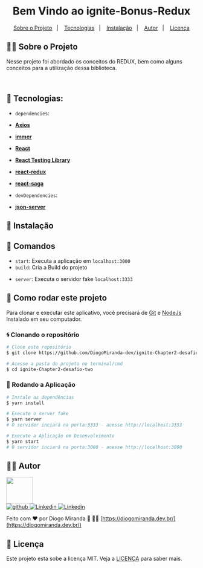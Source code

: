 <!-- <h1 align="center">
🚧 ignite-Bonus-Redux | Em Construção 🚧
</h1> -->

<h1 align="center">
  Bem Vindo ao ignite-Bonus-Redux
</h1>

<p align="center">
  <a href="#page_facing_up-sobre-o-projeto">Sobre o Projeto</a>&nbsp;&nbsp;&nbsp;|&nbsp;&nbsp;&nbsp;
<!--   <a href="#computer-demo">Demo</a>&nbsp;&nbsp;&nbsp;|&nbsp;&nbsp;&nbsp; -->
<!--   <a href="#art-layout">Layout</a>&nbsp;&nbsp;&nbsp;|&nbsp;&nbsp;&nbsp; -->
  <a href="#hammer-Tecnologias">Tecnologias</a>&nbsp;&nbsp;&nbsp;|&nbsp;&nbsp;&nbsp;
  <a href="#blue_book-instalação">Instalação</a>&nbsp;&nbsp;&nbsp;|&nbsp;&nbsp;&nbsp;
  <a href="#astronaut-Autor">Autor</a>&nbsp;&nbsp;&nbsp;|&nbsp;&nbsp;&nbsp;
  <a href="#memo-Licença">Licença</a>
</p>

<!-- ## :information_source: O que é Next Level Week?

O [NLW](https://nextlevelweek.com/inscricao/1) é uma semana prática com muito código, desafios, network e com um único objetivo: levá-lo ao próximo nível.
Através do método da [Rocketseat](https://nextlevelweek.com/inscricao/1), você aprenderá novas ferramentas, tecnologias e descobrirá hacks que irão impulsionar sua carreira.
Um evento online e totalmente gratuito que o ajudará a dar o próximo passo na sua evolução como desenvolvedor.
 -->

## :page_facing_up:🚀 Sobre o Projeto
Nesse projeto foi abordado os conceitos do REDUX, bem como alguns conceitos para a utilização dessa biblioteca.

<!-- ## :computer: Demo -->


<!-- ## :art: Layout
Design feito por [Tiago Luchtenberg](https://www.instagram.com/tiagoluchtenberg/)
 -->
<!-- ### Web -->
<!-- <h4 align="center">
  <img alt="ExampleWeb" title="ExampleWeb" src=".github/readme/moveit.gif" width="700px" />
</h4> -->

<!-- #### Theme Dark -->

<!-- <h4 align="center">
  <img alt="home-dark" title="home-dark" src=".github/readme/home-dark.png" width="400px" />
  <img alt="dashboard-dark" title="dashboard-dark" src=".github/readme/dashboard-dark.png" width="400px" />
  <img alt="challenges-dark" title="challenges-dark" src=".github/readme/challenges-dark.png" width="400px" />
  <img alt="challenges-completed-dark" title="challenges-completed-dark" src=".github/readme/challenges-completed-dark.png" width="400px" />
  <img alt="leaderboard" title="leaderboard" src=".github/readme/leaderboard-dark.png" width="400px" />
</h4> -->

<!-- #### Theme Light -->

<!-- <h4 align="center">
  <img alt="home-light" title="home-light" src=".github/readme/home-light.png" width="400px" />
  <img alt="dashboard-light" title="dashboard-light" src=".github/readme/dashboard-light.png" width="400px" />
  <img alt="challenges-light" title="challenges-light" src=".github/readme/challenges-light.png" width="400px" />
  <img alt="challenges-completed-light" title="challenges-completed-light" src=".github/readme/challenges-completed-light.png" width="400px" />
  <img alt="leaderboard" title="leaderboard" src=".github/readme/leaderboard-light.png" width="400px" />
</h4> -->
<!-- ### Mobile -->
<!-- 
<h4 align="center">
  <img alt="ExampleMobile" title="ExampleMobile" src=".github/readme/mobile.gif" width="200px" />
  <img alt="ExampleMobile" title="ExampleMobile" src=".github/readme/mobile-dark.jpeg" width="200px" />
  <img alt="ExampleMobile" title="ExampleMobile" src=".github/readme/mobile-light.jpeg" width="200px" />
  <!-- <img alt="ExampleMobile" title="ExampleMobile" src=".github/app-detail.jpg" width="200px" /> -->
<!-- </h4> -->

<br/>

<!-- ## :tada: Melhorias na Aplicação

    -Adicionado api serverless na aplicação;
    -Adicionado autenticação com github via Auth0;
    -Adicionado Firebase para efetuar autenticação;
    -Adicionado mongodb para salvar informações;
    -Adicionado pagina de Leaderboard na aplicação;
    -Adicionado theme dark na aplicação;
    -Adicionado save theme no localStorage;
    -Adicionado Switch para alterar os themes;
    -Adicionado Toast como notificação;
    -Adicionado Test com Jest;
    -Adicionado storybook para os component;
    -Adicionado opção de PWA na aplicação;
    -Adicionado Ícones para representar os botões;
    -Adicionado uma SideBar
    -Adicionado component para SEO;
    -Efetuado diversos ajustes no designer da aplicação;
    -Efetuado ajustes para o mobile e PWA;

## 🎖 Milestone

    -Melhorar a SSR da aplicação
    -Ajustar autenticação no Mobile
    -Ajustar designer do app para Mobile
    -Adicionar compartilhar com Redes Sociais
    -Concluir os testes
    -Ajustes no Storybook -->

## :hammer: Tecnologias:

- `dependencies`:
- **[Axios](https://github.com/axios/axios)**
- **[immer](https://immerjs.github.io/immer/)**
- **[React](https://pt-br.reactjs.org/docs/create-a-new-react-app.html)**
- **[React Testing Library](https://testing-library.com/docs/react-testing-library/intro)**
- **[react-redux](https://react-redux.js.org/)**
- **[react-saga](https://github.com/redux-saga/redux-saga)**

- `devDependencies`:
- **[json-server](https://github.com/typicode/json-server)**

<!-- 
- **[react-icons](https://react-icons.github.io/react-icons/)**
- **[react-modal](https://github.com/reactjs/react-modal)**
- **[Styled Components](https://styled-components.com/)**
- **[TypeScript](https://www.typescriptlang.org/)**
- **[Polished](https://polished.js.org/)**
- **[NextJS](https://nextjs.org/)**
- **[react-toastify](https://github.com/fkhadra/react-toastify)**
- **[miragejs](https://miragejs.com/)**
- **[Firebase](https://firebase.google.com/?hl=pt-br)**
- **[Mongodb](https://www.mongodb.com/)**
- **[Jest](https://jestjs.io/)**
- **[Storybook](https://storybook.js.org/)**
- **[Eslint](https://eslint.org/)**
- **[Prettier](https://prettier.io/)**
- **[Husky](https://github.com/typicode/husky)**
- **[PlopJS](https://plopjs.com/)**
- **[Styled-Icons](https://styled-icons.js.org/)**
 -->

## :blue_book: Instalação
## 🔎 Comandos

- `start`: Executa a aplicação em `localhost:3000`
- `build`: Cria a Build do projeto
<!-- - `test`: Executa **Jest** para testar todos os componentes e páginas
- `eject`: Executa **Jest** em watch mode -->
- `server`: Executa o servidor fake `localhost:3333`

## 🚀 Como rodar este projeto

Para clonar e executar este aplicativo, você precisará de [Git](https://git-scm.com) e [NodeJs](https://nodejs.org/en/) Instalado em seu computador.

### 🌀 Clonando o repositório

```bash
# Clone este repositório
$ git clone https://github.com/DiogoMiranda-dev/ignite-Chapter2-desafio-two.git

# Acesse a pasta do projeto no terminal/cmd
$ cd ignite-Chapter2-desafio-two
```

### 🎲 Rodando a Aplicação

```bash
# Instale as dependências
$ yarn install

# Execute o server fake
$ yarn server
# O servidor inciará na porta:3333 - acesse http://localhost:3333

# Execute a Aplicação em Desenvolvimento
$ yarn start
# O servidor inciará na porta:3000 - acesse http://localhost:3000

```
<!-- 
### 💾 Comandos Úteis

```bash
#Rodar os testes
$ yarn test
``` -->
<!--
### 📁 Configuração .ENV

 ```bash
#adicionado .env.example no projeto, lembrar de adicionar as variáveis de ambiente conforme o exemplo

# FIREBASE
NEXT_PUBLIC_APIKEY=
NEXT_PUBLIC_AUTHDOMAIN=
NEXT_PUBLIC_PROJECTID=
NEXT_PUBLIC_STORAGEBUCKET=
NEXT_PUBLIC_MESSAGINGSENDERID=
NEXT_PUBLIC_APPID=
NEXT_PUBLIC_MEASUREMENTID=

# MONGODB
MONGODB_URI=

# API URLS
BASE_URL=

```
 -->
## :astronaut: Autor

<a href="https://github.com/DiogoMiranda-dev/">
 <img src="https://avatars.githubusercontent.com/u/29265016?v=4" width="70px;" alt=""/>
 <br />
  <img alt="github" src="https://img.shields.io/badge/-DiogoMiranda--dev-9871F5?label=Github&logo=github&style=flat-square">
</a>
<a href="https://www.linkedin.com/in/diogo-miranda-2233657a/">
  <img alt="Linkedin" src="https://img.shields.io/badge/-Diogo%20Miranda-9871F5?label=Linkedin&logo=linkedin&style=flat-square">
</a>
<a href="https://www.instagram.com/diogomiranda.dev/">
  <img alt="Linkedin" src="https://img.shields.io/badge/-diogomiranda.dev-9871F5?label=Instagram&logo=instagram&style=flat-square">
</a>

Feito com ❤️ por Diogo Miranda  🥇 :astronaut:  [https://diogomiranda.dev.br/](https://diogomiranda.dev.br/)


## :memo: Licença

Este projeto esta sobe a licença MIT. Veja a [LICENÇA](https://opensource.org/licenses/MIT) para saber mais.
